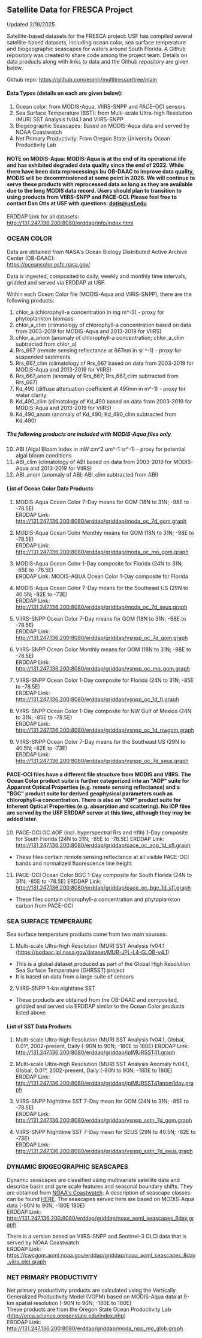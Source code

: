 ## Satellite Data for FRESCA Project

Updated 2/18/2025  

Satellite-based datasets for the FRESCA project:
USF has compiled several satellite-based datasets, including ocean color, sea surface temperature and biogeographic seascapes for waters around South Florida. A Github repository was created to share code among the project team. Details on data products along with links to data and the Github repository are given below.

Github repo:
https://github.com/eqmh/multitressor/tree/main

#### Data Types (details on each are given below):
1. Ocean color: from MODIS-Aqua, VIIRS-SNPP and PACE-OCI sensors
2. Sea Surface Temperature (SST): from Multi-scale Ultra-high Resolution (MUR) SST Analysis fv04.1 and VIIRS-SNPP
3. Biogeographic Seascapes: Based on MODIS-Aqua data and served by NOAA Coastwatch
4. Net Primary Productivity: From Oregon State University Ocean Productivity Lab

#### NOTE on MODIS-Aqua: MODIS-Aqua is at the end of its operational life and has exhibited degraded data quality since the end of 2022. While there have been data reprocessings bu OB-DAAC to improve data quality, MODIS will be decommissioned at some point in 2026. We will continue to serve these products with reprocessed data as long as they are available due to the long MODIS data record. Users should plan to transition to using products from VIIRS-SNPP and PACE-OCI. Please feel free to contact Dan Otis at USF with questions: dotis@usf.edu

ERDDAP Link for all datasets:  
http://131.247.136.200:8080/erddap/info/index.html

### OCEAN COLOR
Data are obtained from NASA's Ocean Biology Distributed Active Archive Center (OB-DAAC):  
https://oceancolor.gsfc.nasa.gov/

Data is ingested, composited to daily, weekly and monthly time intervals, gridded and served via ERDDAP at USF.

Within each Ocean Color file (MODIS-Aqua and VIIRS-SNPP), there are the following products:
1. chlor_a (chlorophyll-a concentration in mg m^-3) - proxy for phytoplankton biomass
2. chlor_a_clim (climatology of chlorophyll-a concentration based on data from 2003-2019 for MODIS-Aqua and 2013-2019 for VIIRS)
3. chlor_a_anom (anomaly of chlorophyll-a concentration; chlor_a_clim subtracted from chlor_a)
4. Rrs_667 (remote sensing reflectance at 667nm in sr ^-1) - proxy for suspended sediments
5. Rrs_667_clim (climatology of Rrs_667 based on data from 2003-2019 for MODIS-Aqua and 2013-2019 for VIIRS)
6. Rrs_667_anom (anomaly of Rrs_667; Rrs_667_clim subtracted from Rrs_667)
7. Kd_490 (diffuse attenuation coefficient at 490nm in m^-1) - proxy for water clarity
8. Kd_490_clim (climatology of Kd_490 based on data from 2003-2019 for MODIS-Aqua and 2013-2019 for VIIRS)
9. Kd_490_anom (anomaly of Kd_490; Kd_490_clim subtracted from Kd_490)
##### The following products are included with MODIS-Aqua files only
10. ABI (Algal Bloom Index in mW cm^2 um^-1 sr^-1) - proxy for potential algal bloom conditions
11. ABI_clim (climatology of ABI based on data from 2003-2019 for MODIS-Aqua and 2013-2019 for VIIRS)
12. ABI_anom (anomaly of ABI; ABI_clim subtracted from ABI)

#### List of Ocean Color Data Products
1. MODIS-Aqua Ocean Color 7-Day means for GOM (18N to 31N; -98E to -78.5E)  
ERDDAP Link: http://131.247.136.200:8080/erddap/griddap/moda_oc_7d_gom.graph

2. MODIS-Aqua Ocean Color Monthly means for GOM  (18N to 31N; -98E to -78.5E)  
ERDDAP Link: http://131.247.136.200:8080/erddap/griddap/moda_oc_mo_gom.graph

3. MODIS-Aqua Ocean Color 1-Day composite for Florida (24N to 31N; -85E to -78.5E)  
ERDDAP Link: MODIS-AQUA Ocean Color 1-Day composite for Florida

4. MODIS-Aqua Ocean Color 7-Day means for the Southeast US (29N to 40.5N; -82E to -73E)  
ERDDAP Link: http://131.247.136.200:8080/erddap/griddap/moda_oc_7d_seus.graph

5. VIIRS-SNPP Ocean Color 7-Day means for GOM (18N to 31N; -98E to -78.5E)  
ERDDAP Link: http://131.247.136.200:8080/erddap/griddap/vsnpp_oc_7d_gom.graph

6. VIIRS-SNPP Ocean Color Monthly means for GOM  (18N to 31N; -98E to -78.5E)  
ERDDAP Link: http://131.247.136.200:8080/erddap/griddap/vsnpp_oc_mo_gom.graph

7. VIIRS-SNPP Ocean Color 1-Day composite for Florida (24N to 31N; -85E to -78.5E)  
ERDDAP Link: http://131.247.136.200:8080/erddap/griddap/vsnpp_oc_1d_fl.graph

8. VIIRS-SNPP Ocean Color 1-Day composite for NW Gulf of Mexico (24N to 31N; -85E to -78.5E)  
ERDDAP Link: http://131.247.136.200:8080/erddap/griddap/vsnpp_oc_1d_nwgom.graph

9. VIIRS-SNPP Ocean Color 7-Day means for the Southeast US (29N to 40.5N; -82E to -73E)  
ERDDAP Link: http://131.247.136.200:8080/erddap/griddap/vsnpp_oc_7d_seus.graph

#### PACE-OCI files have a different file structure from MODIS and VIIRS. The Ocean Color product suite is further categorized into an "AOP" suite for Apparent Optical Properties (e.g. remote sensing reflectance) and a "BGC" product suite for derived geophysical parameters such as chlorophyll-a concentration. There is also an "IOP" product suite for Inherent Optical Properties (e.g. absorption and scattering). No IOP files are served by the USF ERDDAP server at this time, although they may be added later.

10. PACE-OCI OC AOP (incl. hyperspectral Rrs and nflh) 1-Day composite for South Florida (24N to 31N; -85E to -78.5E)
ERDDAP Link: http://131.247.136.200:8080/erddap/griddap/pace_oc_aop_1d_sfl.graph
 - These files contain remote sensing reflectance at all visible PACE-OCI bands and normalized fluorescence line height

11. PACE-OCI Ocean Color BGC 1-Day composite for South Florida (24N to 31N; -85E to -78.5E)
ERDDAP Link: http://131.247.136.200:8080/erddap/griddap/pace_oc_bgc_1d_sfl.graph
 - These files contain chlorophyll-a concentration and phytoplankton carbon from PACE-OCI

### SEA SURFACE TEMPERAURE
Sea surface temperature products come from two main sources:
1. Multi-scale Ultra-high Resolution (MUR) SST Analysis fv04.1 (https://podaac.jpl.nasa.gov/dataset/MUR-JPL-L4-GLOB-v4.1)
 - This is a global dataset produced as part of the Global High Resolution Sea Surface Temperature (GHRSST) project
 - It is based on data from a large suite of sensors
2. VIIRS-SNPP 1-km nighttime SST
 - These products are obtained from the OB-DAAC and composited, gridded and served via ERDDAP similar to the Ocean Color products listed above

#### List of SST Data Products
1. 	Multi-scale Ultra-high Resolution (MUR) SST Analysis fv04.1, Global, 0.01°, 2002-present, Daily (-90N to 90N; -180E to 180E)
ERDDAP Link: http://131.247.136.200:8080/erddap/griddap/jplMURSST41.graph

2. Multi-scale Ultra-high Resolution (MUR) SST Analysis Anomaly fv04.1, Global, 0.01°, 2002-present, Daily (-90N to 90N; -180E to 180E)  
ERDDAP Link: http://131.247.136.200:8080/erddap/griddap/jplMURSST41anom1day.graph

3. VIIRS-SNPP Nighttime SST 7-Day mean for GOM  (24N to 31N; -85E to -78.5E)    
ERDDAP Link: http://131.247.136.200:8080/erddap/griddap/vsnpp_sstn_7d_gom.graph

4. 	VIIRS-SNPP Nighttime SST 7-Day mean for SEUS (29N to 40.5N; -82E to -73E)  
ERDDAP Link: http://131.247.136.200:8080/erddap/griddap/vsnpp_sstn_7d_seus.graph


### DYNAMIC BIOGEOGRAPHIC SEASCAPES
Dynamic seascapes are classified using multivariate satellite data and describe basin and gyre scale features and seasonal boundary shifts. They are obtained from [NOAA's Coastwatch](https://cwcgom.aoml.noaa.gov/erddap/griddap/noaa_aoml_seascapes_8day.graph). A description of seascape classes can be found [HERE](https://shiny.marinebon.app/seascapes/classes.html).
The seascapes served here are based on MODIS-Aqua data (-90N to 90N; -180E 180E)  
ERDDAP Link: http://131.247.136.200:8080/erddap/griddap/noaa_aoml_seascapes_8day.graph

There is a version based on VIIRS-SNPP and Sentinel-3 OLCI data that is served by NOAA Coastwatch  
ERDDAP Link: https://cwcgom.aoml.noaa.gov/erddap/griddap/noaa_aoml_seascapes_8day_viirs_olci.graph


### NET PRIMARY PRODUCTIVITY
Net primary productivity products are calculated using the Vertically Generalized Productivity Model (VGPM) based on MODIS-Aqua data at 9-km spatial resolution (-90N to 90N; -180E to 180E)  
These products are from the Oregon State Ocean Productivity Lab (http://orca.science.oregonstate.edu/index.php)  
ERDDAP Link: http://131.247.136.200:8080/erddap/griddap/moda_npp_mo_glob.graph

